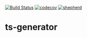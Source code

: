 [![Build Status](https://img.shields.io/github/checks-status/dq5studios/ts-generator/master)](https://github.com/dq5studios/ts-generator/actions)
[![codecov](https://codecov.io/gh/dq5studios/ts-generator/branch/master/graph/badge.svg?token=4a2C2rnBuw)](https://codecov.io/gh/dq5studios/ts-generator)
[![shepherd](https://shepherd.dev/github/dq5studios/ts-generator/coverage.svg)](https://shepherd.dev/github/dq5studios/ts-generator)

# ts-generator
